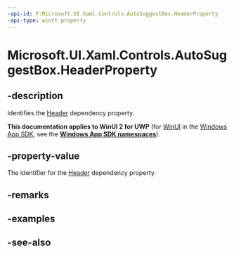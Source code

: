 ```yaml
---
-api-id: P:Microsoft.UI.Xaml.Controls.AutoSuggestBox.HeaderProperty
-api-type: winrt property
---
```


<!-- Property syntax
public Windows.UI.Xaml.DependencyProperty HeaderProperty { get; }
-->

# Microsoft.UI.Xaml.Controls.AutoSuggestBox.HeaderProperty

## -description
Identifies the [Header](autosuggestbox_header.md) dependency property.

**This documentation applies to WinUI 2 for UWP** (for [WinUI](/windows/apps/winui/winui3/) in the [Windows App SDK](/windows/apps/windows-app-sdk/), see the **[Windows App SDK namespaces](/windows/windows-app-sdk/api/winrt/)**).

## -property-value
The identifier for the [Header](autosuggestbox_header.md) dependency property.

## -remarks

## -examples

## -see-also
